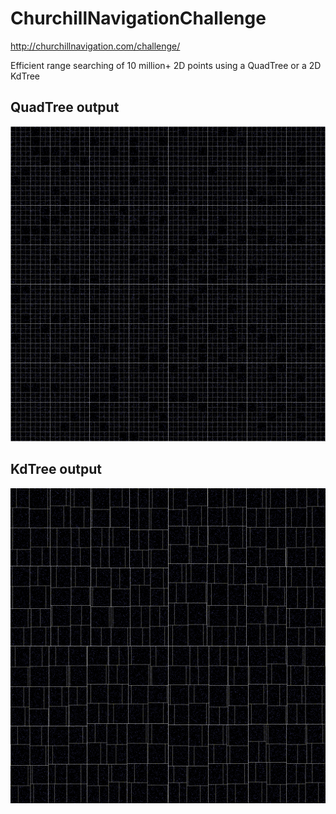 # ChurchillNavigationChallenge
http://churchillnavigation.com/challenge/

Efficient range searching of 10 million+ 2D points using a QuadTree or a 2D KdTree

## QuadTree output
![alt tag](https://github.com/ericc59/ChurchillNavigationChallenge/blob/master/quadtree.png)

## KdTree output
![alt tag](https://github.com/ericc59/ChurchillNavigationChallenge/blob/master/kdtree.png)